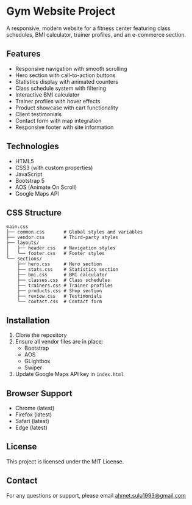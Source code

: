# Gym Website Project

A responsive, modern website for a fitness center featuring class schedules, BMI calculator, trainer profiles, and an e-commerce section.

## Features

- Responsive navigation with smooth scrolling
- Hero section with call-to-action buttons
- Statistics display with animated counters
- Class schedule system with filtering
- Interactive BMI calculator
- Trainer profiles with hover effects
- Product showcase with cart functionality
- Client testimonials
- Contact form with map integration
- Responsive footer with site information

## Technologies

- HTML5
- CSS3 (with custom properties)
- JavaScript
- Bootstrap 5
- AOS (Animate On Scroll)
- Google Maps API

## CSS Structure

```
main.css
├── common.css       # Global styles and variables
├── vendor.css       # Third-party styles
├── layouts/
│   ├── header.css   # Navigation styles
│   └── footer.css   # Footer styles
└── sections/
    ├── hero.css     # Hero section
    ├── stats.css    # Statistics section
    ├── bmi.css      # BMI calculator
    ├── classes.css  # Class schedules
    ├── trainers.css # Trainer profiles
    ├── products.css # Shop section
    ├── review.css   # Testimonials
    └── contact.css  # Contact form
```

## Installation

1. Clone the repository
2. Ensure all vendor files are in place:
   - Bootstrap
   - AOS
   - GLightbox
   - Swiper
3. Update Google Maps API key in `index.html`

## Browser Support

- Chrome (latest)
- Firefox (latest)
- Safari (latest)
- Edge (latest)

## License

This project is licensed under the MIT License.

## Contact

For any questions or support, please email ahmet.sulu1993@gmail.com